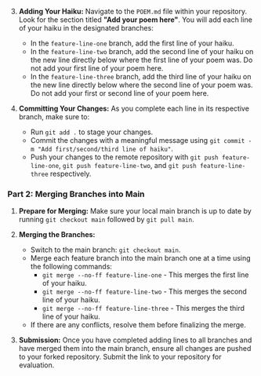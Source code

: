
3. **Adding Your Haiku:**
   Navigate to the `POEM.md` file within your repository. Look for the section titled **"Add your poem here"**. You will add each line of your haiku in the designated branches:
   - In the `feature-line-one` branch, add the first line of your haiku.
   - In the `feature-line-two` branch, add the second line of your haiku on the new line directly below where the first line of your poem was. Do not add your first line of your poem here.
   - In the `feature-line-three` branch, add the third line of your haiku on the new line directly below where the second line of your poem was. Do not add your first or second line of your poem here.

4. **Committing Your Changes:**
   As you complete each line in its respective branch, make sure to:
   - Run `git add .` to stage your changes.
   - Commit the changes with a meaningful message using `git commit -m "Add first/second/third line of haiku"`.
   - Push your changes to the remote repository with `git push feature-line-one`, `git push feature-line-two`, and `git push feature-line-three` respectively.

### Part 2: Merging Branches into Main

1. **Prepare for Merging:**
   Make sure your local main branch is up to date by running `git checkout main` followed by `git pull main`.

2. **Merging the Branches:**
   - Switch to the main branch: `git checkout main`.
   - Merge each feature branch into the main branch one at a time using the following commands:
     - `git merge --no-ff feature-line-one` - This merges the first line of your haiku.
     - `git merge --no-ff feature-line-two` - This merges the second line of your haiku.
     - `git merge --no-ff feature-line-three` - This merges the third line of your haiku.
   - If there are any conflicts, resolve them before finalizing the merge.

5. **Submission:**
   Once you have completed adding lines to all branches and have merged them into the main branch, ensure all changes are pushed to your forked repository. Submit the link to your repository for evaluation.
